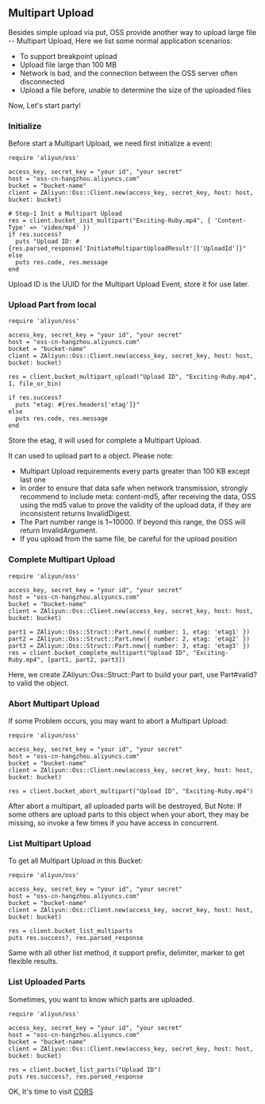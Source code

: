 ## Multipart Upload

Besides simple upload via put, OSS provide another way to upload large file -- Multipart Upload, Here we list some normal application scenarios:

+ To support breakpoint upload
+ Upload file large than 100 MB
+ Network is bad, and the connection between the OSS server often disconnected
+ Upload a file before, unable to determine the size of the uploaded files


Now, Let's start party!


### Initialize

Before start a Multipart Upload, we need first initialize a event:

    
    require 'aliyun/oss'
    
    access_key, secret_key = "your id", "your secret"
    host = "oss-cn-hangzhou.aliyuncs.com"
    bucket = "bucket-name"
    client = ZAliyun::Oss::Client.new(access_key, secret_key, host: host, bucket: bucket)
    
    # Step-1 Init a Multipart Upload
    res = client.bucket_init_multipart("Exciting-Ruby.mp4", { 'Content-Type' => 'video/mp4' })
    if res.success?
      puts "Upload ID: #{res.parsed_response['InitiateMultipartUploadResult']['UploadId']}"
    else
      puts res.code, res.message
    end
    
Upload ID is the UUID for the Multipart Upload Event, store it for use later.

### Upload Part from local 

    require 'aliyun/oss'
    
    access_key, secret_key = "your id", "your secret"
    host = "oss-cn-hangzhou.aliyuncs.com"
    bucket = "bucket-name"
    client = ZAliyun::Oss::Client.new(access_key, secret_key, host: host, bucket: bucket)
    
    res = client.bucket_multipart_upload("Upload ID", "Exciting-Ruby.mp4", 1, file_or_bin)
    
    if res.success?
      puts "etag: #{res.headers['etag']}"
    else
      puts res.code, res.message
    end

Store the etag, it will used for complete a Multipart Upload.

It can used to upload part to a object. Please note:

+ Multipart Upload requirements every parts greater than 100 KB except last one
+ In order to ensure that data safe when network transmission, strongly recommend to include meta: content-md5, after receiving the data, OSS using the md5 value to prove the validity of the upload data, if they are inconsistent returns InvalidDigest.
+ The Part number range is 1~10000. If beyond this range, the OSS will return InvalidArgument.
+ If you upload from the same file, be careful for the upload position

### Complete Multipart Upload

    require 'aliyun/oss'
    
    access_key, secret_key = "your id", "your secret"
    host = "oss-cn-hangzhou.aliyuncs.com"
    bucket = "bucket-name"
    client = ZAliyun::Oss::Client.new(access_key, secret_key, host: host, bucket: bucket)
    
    part1 = ZAliyun::Oss::Struct::Part.new({ number: 1, etag: 'etag1' })
	part2 = ZAliyun::Oss::Struct::Part.new({ number: 2, etag: 'etag2' })
	part3 = ZAliyun::Oss::Struct::Part.new({ number: 3, etag: 'etag3' })
	res = client.bucket_complete_multipart("Upload ID", "Exciting-Ruby.mp4", [part1, part2, part3])
	

Here, we create ZAliyun::Oss::Struct::Part to build your part, use Part#valid? to valid the object.

### Abort Multipart Upload

If some Problem occurs, you may want to abort a Multipart Upload:

    require 'aliyun/oss'
    
    access_key, secret_key = "your id", "your secret"
    host = "oss-cn-hangzhou.aliyuncs.com"
    bucket = "bucket-name"
    client = ZAliyun::Oss::Client.new(access_key, secret_key, host: host, bucket: bucket)
    
    res = client.bucket_abort_multipart("Upload ID", "Exciting-Ruby.mp4")
    
After abort a multipart, all uploaded parts will be destroyed, But Note: If some others are upload parts to this object when your abort, they may be missing, so invoke a few times if you have access in concurrent.

### List Multipart Upload

To get all Multipart Upload in this Bucket:

    require 'aliyun/oss'
    
    access_key, secret_key = "your id", "your secret"
    host = "oss-cn-hangzhou.aliyuncs.com"
    bucket = "bucket-name"
    client = ZAliyun::Oss::Client.new(access_key, secret_key, host: host, bucket: bucket)
    
    res = client.bucket_list_multiparts
    puts res.success?, res.parsed_response

Same with all other list method, it support prefix, delimiter, marker to get flexible results.


### List Uploaded Parts

Sometimes, you want to know which parts are uploaded.

    require 'aliyun/oss'
    
    access_key, secret_key = "your id", "your secret"
    host = "oss-cn-hangzhou.aliyuncs.com"
    bucket = "bucket-name"
    client = ZAliyun::Oss::Client.new(access_key, secret_key, host: host, bucket: bucket)
    
    res = client.bucket_list_parts("Upload ID")
    puts res.success?, res.parsed_response


OK, It's time to visit [CORS](./cors.md)    
    
